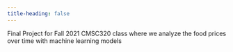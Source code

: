 ```yaml
---
title-heading: false
---
```

Final Project for Fall 2021 CMSC320 class where we analyze the food prices over time with machine learning models
